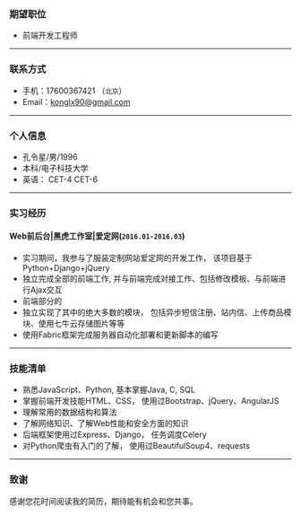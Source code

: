 ### 期望职位

 - 前端开发工程师

---

### 联系方式

- 手机：17600367421 （```北京```）
- Email：konglx90@gmail.com

---

### 个人信息

 - 孔令星/男/1996
 - 本科/电子科技大学
 - 英语： CET-4 CET-6

---

### 实习经历

#### Web前后台|黑虎工作室|爱定网(```2016.01-2016.03```)

- 实习期间，我参与了服装定制网站爱定网的开发工作， 该项目基于Python+Django+jQuery
- 独立完成全部的前端工作, 并与前端完成对接工作、包括修改模板、与前端进行Ajax交互
- 前端部分的
- 独立实现了其中的绝大多数的模块， 包括异步短信注册、站内信、上传商品模块、使用七牛云存储图片等等
- 使用Fabric框架完成服务器自动化部署和更新脚本的编写

---

### 技能清单

- 熟悉JavaScript、Python, 基本掌握Java, C, SQL
- 掌握前端开发技能HTML、CSS， 使用过Bootstrap、jQuery、AngularJS
- 理解常用的数据结构和算法
- 了解网络知识、了解Web性能和安全方面的知识
- 后端框架使用过Express、Django， 任务调度Celery
- 对Python爬虫有入门的了解， 使用过BeautifulSoup4、requests

---

### 致谢
感谢您花时间阅读我的简历，期待能有机会和您共事。
